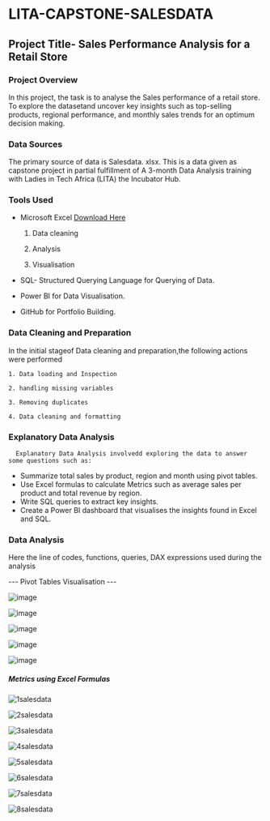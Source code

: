 # LITA-CAPSTONE-SALESDATA
## Project Title- Sales Performance Analysis for a Retail Store
### Project Overview
  In this project, the task is to analyse the Sales performance of a retail store. To explore the datasetand uncover key insights such as top-selling products, regional performance, and monthly sales trends for an optimum decision making.

### Data Sources
  The primary source of data is Salesdata. xlsx. This is a data given as capstone project in partial fulfillment of A 3-month Data Analysis training with Ladies in Tech Africa (LITA) the Incubator Hub.

### Tools Used
- Microsoft Excel [Download Here](https://www.microsoft.com)
  
    1. Data cleaning
  
    2. Analysis
  
    3. Visualisation
       
- SQL- Structured Querying Language for Querying of Data.
- Power BI for Data Visualisation.
- GitHub for Portfolio Building.

### Data Cleaning and Preparation
  In the initial stageof Data cleaning and preparation,the following actions were performed
  
    1. Data loading and Inspection
    
    2. handling missing variables
    
    3. Removing duplicates
    
    4. Data cleaning and formatting

### Explanatory Data Analysis
      Explanatory Data Analysis involvedd exploring the data to answer some questions such as:

- Summarize total sales by product, region and month using pivot tables.
- Use Excel formulas to calculate Metrics such as average sales per product and total revenue by region.
- Write SQL queries to extract key insights.
- Create a Power BI dashboard that visualises the insights found in Excel and SQL.

 ### Data Analysis
  Here the line of codes, functions, queries, DAX expressions used during the analysis  

--- Pivot Tables Visualisation ---


  ![image](https://github.com/user-attachments/assets/8fb64504-0fda-481a-95a9-5465710dc1cd)

![image](https://github.com/user-attachments/assets/9e930c7d-d7af-42c1-ad7b-f1e95e4e9bb5)

![image](https://github.com/user-attachments/assets/15a490a3-0198-43c6-ab7b-e201bb65dea8)

![image](https://github.com/user-attachments/assets/2a36f236-a0db-42a9-8da2-36820d12fc4b)

![image](https://github.com/user-attachments/assets/e35249ba-77f8-4d84-9270-97409a605f84)

##### Metrics using Excel Formulas

![1salesdata](https://github.com/user-attachments/assets/33e23a07-13de-4932-b65f-1b127edb4823)

![2salesdata](https://github.com/user-attachments/assets/c190fdd4-63b9-46d7-96bf-174dd88611e4)

![3salesdata](https://github.com/user-attachments/assets/7a2fcd12-afbb-4025-96ad-c60e7a06e877)

![4salesdata](https://github.com/user-attachments/assets/d41c6848-d919-4b30-beb7-00f1f925e991)

![5salesdata](https://github.com/user-attachments/assets/feef1fb2-f24d-4cfb-8733-0da69e92ce85)

![6salesdata](https://github.com/user-attachments/assets/b415f0d1-0115-40c0-962e-deb7732430a3)

![7salesdata](https://github.com/user-attachments/assets/14f0a45c-7b96-494a-823f-dd4b179b860c)

![8salesdata](https://github.com/user-attachments/assets/86d8b6fb-df9a-4501-a63e-289bf6703c6a)





